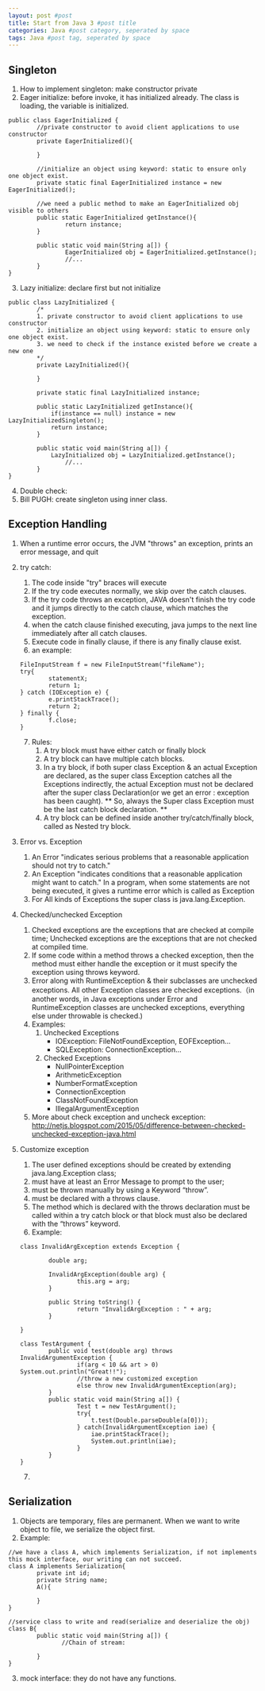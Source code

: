 ```yaml
---
layout: post #post
title: Start from Java 3 #post title
categories: Java #post category, seperated by space
tags: Java #post tag, seperated by space
---
```


## Singleton
1. How to implement singleton: make constructor private
2. Eager initialize: before invoke, it has initialized already. The class is loading, the variable is initialized.
```
public class EagerInitialized {
        //private constructor to avoid client applications to use constructor
        private EagerInitialized(){

        }
        
        //initialize an object using keyword: static to ensure only one object exist.
        private static final EagerInitialized instance = new EagerInitialized();

        //we need a public method to make an EagerInitialized obj visible to others
        public static EagerInitialized getInstance(){
                return instance;
        }

        public static void main(String a[]) {
                EagerInitialized obj = EagerInitialized.getInstance();
                //...
        }
}
```
3. Lazy initialize: declare first but not initialize
```
public class LazyInitialized {
        /*
        1. private constructor to avoid client applications to use constructor
        2. initialize an object using keyword: static to ensure only one object exist.
        3. we need to check if the instance existed before we create a new one
        */
        private LazyInitialized(){

        }
        
        private static final LazyInitialized instance;

        public static LazyInitialized getInstance(){
            if(instance == null) instance = new LazyInitializedSingleton();
            return instance;
        }

        public static void main(String a[]) {
            LazyInitialized obj = LazyInitialized.getInstance();
                //...
        }
}
```

4. Double check:
6. Bill PUGH: create singleton using inner class.

## Exception Handling
1. When a runtime error occurs, the JVM "throws" an exception, prints an error message, and quit
2. try catch:
    1. The code inside "try" braces will execute
    2. If the try code executes normally, we skip over the catch clauses.
    3. If the try code throws an exception, JAVA doesn't finish the try code and it jumps directly to the catch clause, which matches the exception.
    4. when the catch clause finished executing, java jumps to the next line immediately after all catch clauses.
    5. Execute code in finally clause, if there is any finally clause exist.
    6. an example:
    ```
    FileInputStream f = new FileInputStream("fileName");
    try{
            statementX;
            return 1;
    } catch (IOException e) {
            e.printStackTrace();
            return 2;
    } finally {
            f.close;
    }
    ```
    7. Rules:
        1. A try block must have either catch or finally block
        2. A try block can have multiple catch blocks.
        3. In a try block, if both super class Exception & an actual Exception are declared, as the super class Exception catches all the Exceptions indirectly, the actual Exception must not be declared after the super class Declaration(or we get an error : exception has been caught). ** So, always the Super class Exception must be the last catch block declaration. **
        4.  A try block can be defined inside another try/catch/finally block, called as Nested try block.

3. Error vs. Exception
    1. An Error "indicates serious problems that a reasonable application should not try to catch."
    2. An Exception "indicates conditions that a reasonable application might want to catch." In a program, when some statements are not being executed, it gives a runtime error which is called as Exception
    3. For All kinds of Exceptions the super class is java.lang.Exception.
 
4. Checked/unchecked Exception
    1. Checked exceptions are the exceptions that are checked at compile time; Unchecked exceptions are the exceptions that are not checked at compiled time.
    2. If some code within a method throws a checked exception, then the method must either handle the exception or it must specify the exception using throws keyword.
    3. Error along with RuntimeException & their subclasses are unchecked exceptions. All other Exception classes are checked exceptions.（in another words, in Java exceptions under Error and RuntimeException classes are unchecked exceptions, everything else under throwable is checked.)
    4. Examples:
        1. Unchecked Exceptions
            - IOException: FileNotFoundException, EOFException...
            - SQLException: ConnectionException...
        2. Checked Exceptions
            - NullPointerException
            - ArithmeticException
            - NumberFormatException
	        - ConnectionException			
            - ClassNotFoundException
			- IllegalArgumentException
    6. More about check exception and uncheck exception: http://netjs.blogspot.com/2015/05/difference-between-checked-unchecked-exception-java.html 

5. Customize exception
    1. The user defined exceptions should be created by extending java.lang.Exception class;
    2. must have at least an Error Message to prompt to the user; 
    3. must be thrown manually by using a Keyword “throw”.
    4. must be declared with a throws clause.
    5. The method which is declared with the throws declaration must be called within a try catch block or that block must also be declared with the “throws” keyword.
    6. Example:
    ```
    class InvalidArgException extends Exception {

            double arg;

            InvalidArgException(double arg) {
                    this.arg = arg;
            }

            public String toString() {
                    return "InvalidArgException : " + arg;
            }
        
    }
    ```
    ```
    class TestArgument {    
            public void test(double arg) throws InvalidArgumentException {
                    if(arg < 10 && art > 0) System.out.println("Great!!");
                    //throw a new customized exception
                    else throw new InvalidArgumentException(arg);
            }
            public static void main(String a[]) {
                    Test t = new TestArgument();
                    try{
                        t.test(Double.parseDouble(a[0]));
                    } catch(InvalidArgumentException iae) {
                        iae.printStackTrace();
                        System.out.println(iae);
                    }
            }
    }
    ```
    7. 

## Serialization
1. Objects are temporary, files are permanent. When we want to write object to file, we serialize the object first.
2. Example:
```
//we have a class A, which implements Serialization, if not implements this mock interface, our writing can not succeed.
class A implements Serialization{
        private int id;
        private String name;
        A(){

        }
}
```
```
//service class to write and read(serialize and deserialize the obj)
class B{
        public static void main(String a[]) {
               //Chain of stream:

        }
}
```
3. mock interface: they do not have any functions.


